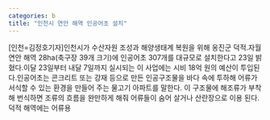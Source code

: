 ```yaml
---
categories: b
title: "인천시 연안 해역 인공어초 설치"
---
```

[인천=김정호기자]인천시가 수산자원 조성과 해양생태계 복원을 위해 옹진군 덕적․자월 연안 해역 28ha(축구장 39개 크기)에 인공어초 307개를 대규모로 설치한다고 23일 밝혔다.이달 23일부터 내달 7일까지 실시되는 이 사업에는 시비 18억 원의 예산이 투입된다.인공어초는 콘크리트 또는 강재 등으로 만든 인공구조물을 바다 속에 투하해 어류가 서식할 수 있는 환경을 만들어 주는 물고기 아파트를 말한다. 이 구조물에 해조류가 부착해 번식하면 조류의 흐름을 완만하게 해줘 어류들이 숨어 살거나 산란장으로 이용 된다.덕적 해역에는 어류용